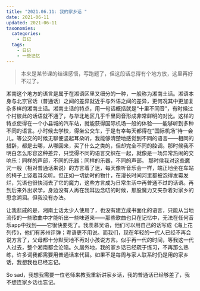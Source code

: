 ```yaml
---
title: "2021.06.11: 我的家乡话 "
date: 2021-06-11
updated: 2021-06-11
taxonomies:
  categories:
    - 日记
  tags:
    - 日记
    - 一些记忆
---
```



> 本来是某节课的结课感悟，写跑题了，但这段话总得有个地方放，这里再好不过了。

  湘南这个地方的语言是属于在湘语区里又细分的一种，一般称为湘南土话。湘语本身与北京官话（普通话）之间的差异就近乎与外语之间的差异，更何况其中更加复杂多样的湘南土话。湘南土话的特点，用一句话概括就是“十里不同音”，有时候过个村彼此的话语就不通了，与华北地区几乎千里同音形成非常鲜明的对比。这样的特点使得在一个小县城的汽车站，就能获得国际机场一般的体验——能够听到多种不同的语言。小时候去学校，得坐公交车，于是有幸每天都得在“国际机场”待一会儿。等公交的时候无聊便竖起耳朵听，我能够清楚地感觉到不同的语言——相同的措辞，都是去哪，从哪回来，买了什么之类的，但却完全不同的腔调。那时候我不明白怎么形容这种差异，只觉得不同的语言交织在一起，就像是一场异常热闹的交响乐：同样的声部，不同的乐器；同样的乐器，不同的声部。
那时侯我对这些魔咒一般（相对普通话来说）的方言着了迷，每天像听音乐会一样，端正地坐在车站的椅子上竖着耳朵听。但正如一切幼时的物什，在漫长时间河里都被泡得发霉发烂，咒语也很快消去了它的魔力，这些方言成为日常生活中再普通不过的话语。再到后来外出求学，身边没有人再在我耳边念叨的时候，那股魔力又夹杂着对家乡的思念溯洄。但我没有办法。

让我悲戚的是，湘南土话太少人使用了，也没有建立成书面化的语言，只能从当地流传的一些歌曲中才能听出一些味道来——那些歌曲也只在记忆中，无法在任何音乐app中找到——它很快要死了。我羡慕吴语，他们可以用自己的话写成《海上花列传》，他们有苏州评弹；粤语更不用说。而我们，现在年轻的一代人已经不再会说方言了，父母都十分默契地不再对小孩说方言。似乎再一代的时间，等我这一代人过去，整个湘南都会沦陷。久居外地，我的家乡话已经疏于练习，不再那么熟练，许多词我都需要用普通话来代替。如果不是每周与家人联系时仍是用的家乡话，我想我也已经忘记。

So sad，我想我需要一位老师来教我重新讲家乡话，我的普通话已经够差了，我不想连家乡话也忘记。